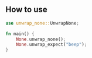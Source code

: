 ## How to use

```rust
use unwrap_none::UnwrapNone;

fn main() {
	None.unwrap_none();
	None.unwrap_expect("beep");
}
```
